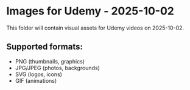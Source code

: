 # Images for Udemy - 2025-10-02

This folder will contain visual assets for Udemy videos on 2025-10-02.

## Supported formats:
- PNG (thumbnails, graphics)
- JPG/JPEG (photos, backgrounds)
- SVG (logos, icons)
- GIF (animations)
